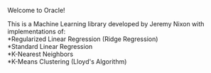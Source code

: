 Welcome to Oracle!

This is a Machine Learning library developed by Jeremy Nixon with implementations of:
<br>
*Regularized Linear Regression (Ridge Regression)<br>
*Standard Linear Regression<br>
*K-Nearest Neighbors<br>
*K-Means Clustering (Lloyd's Algorithm)<br>
